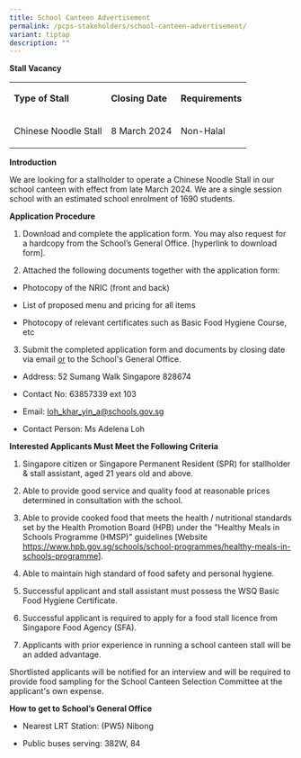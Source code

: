```yaml
---
title: School Canteen Advertisement
permalink: /pcps-stakeholders/school-canteen-advertisement/
variant: tiptap
description: ""
---
```

<p><strong>Stall Vacancy</strong>
</p>
<table>
<tbody>
<tr>
<td rowspan="1" colspan="1">
<p><strong>Type of Stall</strong>
</p>
</td>
<td rowspan="1" colspan="1">
<p><strong>Closing Date</strong>
</p>
</td>
<td rowspan="1" colspan="1">
<p><strong>Requirements</strong>
</p>
</td>
</tr>
<tr>
<td rowspan="1" colspan="1">
<p>Chinese Noodle Stall</p>
</td>
<td rowspan="1" colspan="1">
<p>8 March 2024</p>
</td>
<td rowspan="1" colspan="1">
<p>Non-Halal</p>
</td>
</tr>
</tbody>
</table>
<p></p>
<p><strong>Introduction</strong>
</p>
<p>We are looking for a stallholder to operate a Chinese Noodle Stall in
our school canteen with effect from late March 2024. We are a single session
school with an estimated school enrolment of 1690 students.</p>
<p></p>
<p><strong>Application Procedure</strong>
</p>
<ol data-tight="true" class="tight">
<li>
<p>Download and complete the application form. You may also request for a
hardcopy from the School’s General Office. [hyperlink to download form].</p>
<p></p>
</li>
<li>
<p>Attached the following documents together with the application form:</p>
</li>
</ol>
<ul data-tight="true" class="tight">
<li>
<p>Photocopy of the NRIC (front and back)</p>
</li>
<li>
<p>List of proposed menu and pricing for all items</p>
</li>
<li>
<p>Photocopy of relevant certificates such as Basic Food Hygiene Course,
etc</p>
</li>
</ul>
<p></p>
<ol start="3" data-tight="true" class="tight">
<li>
<p>Submit the completed application form and documents by closing date via
email <u>or</u> to the School's General Office.</p>
</li>
</ol>
<ul data-tight="true" class="tight">
<li>
<p>Address: 52 Sumang Walk Singapore 828674</p>
</li>
<li>
<p>Contact No: 63857339 ext 103</p>
</li>
<li>
<p>Email: <a href="mailto:loh_khar_yin_a@schools.gov.sg" rel="noopener noreferrer nofollow" target="_blank"><u>loh_khar_yin_a@schools.gov.sg</u></a>
</p>
</li>
<li>
<p>Contact Person: Ms Adelena Loh</p>
</li>
</ul>
<p><strong>Interested Applicants Must Meet the Following Criteria</strong>
</p>
<ol data-tight="true" class="tight">
<li>
<p>Singapore citizen or Singapore Permanent Resident (SPR) for stallholder
&amp; stall assistant, aged 21 years old and above.</p>
</li>
<li>
<p>Able to provide good service and quality food at reasonable prices determined
in consultation with the school.</p>
</li>
<li>
<p>Able to provide cooked food that meets the health / nutritional standards
set by the Health Promotion Board (HPB) under the "Healthy Meals in Schools
Programme (HMSP)" guidelines [Website <a href="mailto:loh_khar_yin_a@schools.gov.sg" rel="noopener noreferrer nofollow" target="_blank"><u>https://www.hpb.gov.sg/schools/school-programmes/healthy-meals-in-schools-programme</u></a>].</p>
</li>
<li>
<p>Able to maintain high standard of food safety and personal hygiene.</p>
</li>
<li>
<p>Successful applicant and stall assistant must possess the WSQ Basic Food
Hygiene Certificate.</p>
</li>
<li>
<p>Successful applicant is required to apply for a food stall licence from
Singapore Food Agency (SFA).</p>
</li>
<li>
<p>Applicants with prior experience in running a school canteen stall will
be an added advantage.</p>
<p></p>
</li>
</ol>
<p>Shortlisted applicants will be notified for an interview and will be required
to provide food sampling for the School Canteen Selection Committee at
the applicant's own expense.
<br>
</p>
<p><strong>How to get to School’s General Office</strong>
</p>
<ul data-tight="true" class="tight">
<li>
<p>Nearest LRT Station: (PW5) Nibong</p>
</li>
<li>
<p>Public buses serving: 382W, 84</p>
</li>
</ul>
<p></p>